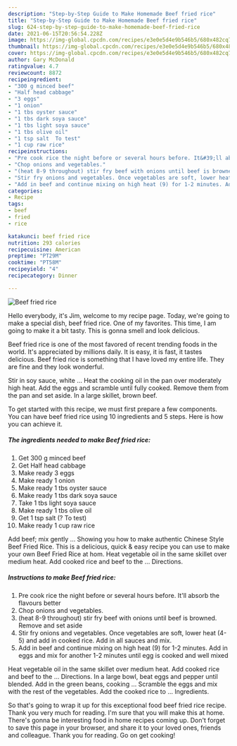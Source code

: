 ```yaml
---
description: "Step-by-Step Guide to Make Homemade Beef fried rice"
title: "Step-by-Step Guide to Make Homemade Beef fried rice"
slug: 624-step-by-step-guide-to-make-homemade-beef-fried-rice
date: 2021-06-15T20:56:54.228Z
image: https://img-global.cpcdn.com/recipes/e3e0e5d4e9b546b5/680x482cq70/beef-fried-rice-recipe-main-photo.jpg
thumbnail: https://img-global.cpcdn.com/recipes/e3e0e5d4e9b546b5/680x482cq70/beef-fried-rice-recipe-main-photo.jpg
cover: https://img-global.cpcdn.com/recipes/e3e0e5d4e9b546b5/680x482cq70/beef-fried-rice-recipe-main-photo.jpg
author: Gary McDonald
ratingvalue: 4.7
reviewcount: 8872
recipeingredient:
- "300 g minced beef"
- "Half head cabbage"
- "3 eggs"
- "1 onion"
- "1 tbs oyster sauce"
- "1 tbs dark soya sauce"
- "1 tbs light soya sauce"
- "1 tbs olive oil"
- "1 tsp salt  To test"
- "1 cup raw rice"
recipeinstructions:
- "Pre cook rice the night before or several hours before. It&#39;ll absorb the flavours better"
- "Chop onions and vegetables."
- "(heat 8-9 throughout) stir fry beef with onions until beef is browned. Remove and set aside"
- "Stir fry onions and vegetables. Once vegetables are soft, lower heat (4-5) and add in cooked rice. Add in all sauces and mix."
- "Add in beef and continue mixing on high heat (9) for 1-2 minutes. Add in eggs and mix for another 1-2 minutes until egg is cooked and well mixed"
categories:
- Recipe
tags:
- beef
- fried
- rice

katakunci: beef fried rice 
nutrition: 293 calories
recipecuisine: American
preptime: "PT29M"
cooktime: "PT58M"
recipeyield: "4"
recipecategory: Dinner

---
```



![Beef fried rice](https://img-global.cpcdn.com/recipes/e3e0e5d4e9b546b5/680x482cq70/beef-fried-rice-recipe-main-photo.jpg)

Hello everybody, it's Jim, welcome to my recipe page. Today, we're going to make a special dish, beef fried rice. One of my favorites. This time, I am going to make it a bit tasty. This is gonna smell and look delicious.

Beef fried rice is one of the most favored of recent trending foods in the world. It's appreciated by millions daily. It is easy, it is fast, it tastes delicious. Beef fried rice is something that I have loved my entire life. They are fine and they look wonderful.

Stir in soy sauce, white … Heat the cooking oil in the pan over moderately high heat. Add the eggs and scramble until fully cooked. Remove them from the pan and set aside. In a large skillet, brown beef.


To get started with this recipe, we must first prepare a few components. You can have beef fried rice using 10 ingredients and 5 steps. Here is how you can achieve it.

<!--inarticleads1-->

##### The ingredients needed to make Beef fried rice:

1. Get 300 g minced beef
1. Get Half head cabbage
1. Make ready 3 eggs
1. Make ready 1 onion
1. Make ready 1 tbs oyster sauce
1. Make ready 1 tbs dark soya sauce
1. Take 1 tbs light soya sauce
1. Make ready 1 tbs olive oil
1. Get 1 tsp salt (? To test)
1. Make ready 1 cup raw rice


Add beef; mix gently … Showing you how to make authentic Chinese Style Beef Fried Rice. This is a delicious, quick &amp; easy recipe you can use to make your own Beef Fried Rice at hom. Heat vegetable oil in the same skillet over medium heat. Add cooked rice and beef to the … Directions. 

<!--inarticleads2-->

##### Instructions to make Beef fried rice:

1. Pre cook rice the night before or several hours before. It&#39;ll absorb the flavours better
1. Chop onions and vegetables.
1. (heat 8-9 throughout) stir fry beef with onions until beef is browned. Remove and set aside
1. Stir fry onions and vegetables. Once vegetables are soft, lower heat (4-5) and add in cooked rice. Add in all sauces and mix.
1. Add in beef and continue mixing on high heat (9) for 1-2 minutes. Add in eggs and mix for another 1-2 minutes until egg is cooked and well mixed


Heat vegetable oil in the same skillet over medium heat. Add cooked rice and beef to the … Directions. In a large bowl, beat eggs and pepper until blended. Add in the green beans, cooking … Scramble the eggs and mix with the rest of the vegetables. Add the cooked rice to … Ingredients. 

So that's going to wrap it up for this exceptional food beef fried rice recipe. Thank you very much for reading. I'm sure that you will make this at home. There's gonna be interesting food in home recipes coming up. Don't forget to save this page in your browser, and share it to your loved ones, friends and colleague. Thank you for reading. Go on get cooking!
